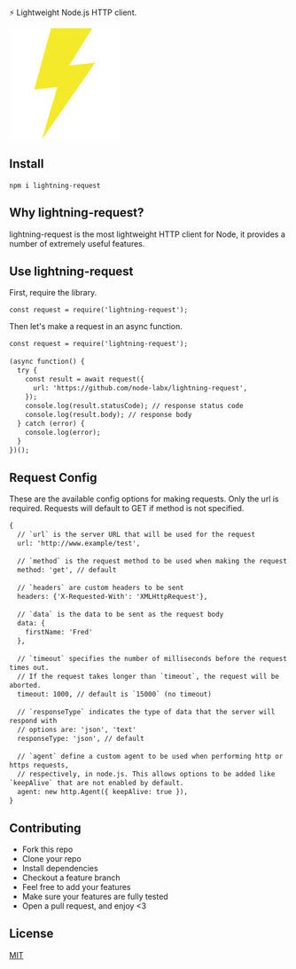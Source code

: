 ⚡ Lightweight Node.js HTTP client.

![logo](./logo.png)

## Install

```
npm i lightning-request
```

## Why lightning-request?

lightning-request is the most lightweight HTTP client for Node, it provides a number of extremely useful features.

## Use lightning-request

First, require the library.

```
const request = require('lightning-request');
```

Then let's make a request in an async function.

```
const request = require('lightning-request');

(async function() {
  try {
    const result = await request({
      url: 'https://github.com/node-labx/lightning-request',
    });
    console.log(result.statusCode); // response status code
    console.log(result.body); // response body
  } catch (error) {
    console.log(error);
  }
})();
```

## Request Config

These are the available config options for making requests. Only the url is required. Requests will default to GET if method is not specified.

```
{
  // `url` is the server URL that will be used for the request
  url: 'http://www.example/test',

  // `method` is the request method to be used when making the request
  method: 'get', // default

  // `headers` are custom headers to be sent
  headers: {'X-Requested-With': 'XMLHttpRequest'},

  // `data` is the data to be sent as the request body
  data: {
    firstName: 'Fred'
  },

  // `timeout` specifies the number of milliseconds before the request times out.
  // If the request takes longer than `timeout`, the request will be aborted.
  timeout: 1000, // default is `15000` (no timeout)

  // `responseType` indicates the type of data that the server will respond with
  // options are: 'json', 'text'
  responseType: 'json', // default

  // `agent` define a custom agent to be used when performing http or https requests,
  // respectively, in node.js. This allows options to be added like `keepAlive` that are not enabled by default.
  agent: new http.Agent({ keepAlive: true }),
}
```

## Contributing

- Fork this repo
- Clone your repo
- Install dependencies
- Checkout a feature branch
- Feel free to add your features
- Make sure your features are fully tested
- Open a pull request, and enjoy <3

## License

[MIT](LICENSE)
